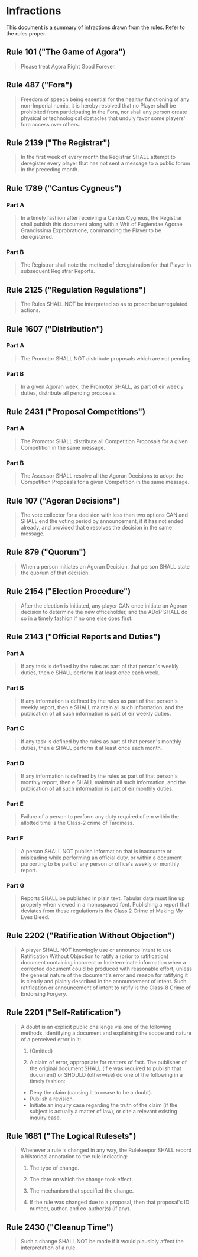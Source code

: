 # Infractions

This document is a summary of infractions drawn from the rules. Refer to the rules proper.

## Rule 101 ("The Game of Agora")

> Please treat Agora Right Good Forever.

## Rule 487 ("Fora")

> Freedom of speech being essential for the healthy functioning of any non-Imperial nomic, it is hereby resolved that no Player shall be prohibited from participating in the Fora, nor shall any person create physical or technological obstacles that unduly favor some players' fora access over others.

## Rule 2139 ("The Registrar")

> In the first week of every month the Registrar SHALL attempt to deregister every player that has not sent a message to a public forum in the preceding month.

## Rule 1789 ("Cantus Cygneus")

### Part A

> In a timely fashion after receiving a Cantus Cygneus, the Registrar shall publish this document along with a Writ of Fugiendae Agorae Grandissima Exprobratione, commanding the Player to be deregistered.

### Part B

> The Registrar shall note the method of deregistration for that Player in subsequent Registrar Reports.

## Rule 2125 ("Regulation Regulations")

> The Rules SHALL NOT be interpreted so as to proscribe unregulated actions.

## Rule 1607 ("Distribution")

### Part A

> The Promotor SHALL NOT distribute proposals which are not pending.

### Part B

> In a given Agoran week, the Promotor SHALL, as part of eir weekly duties, distribute all pending proposals.

## Rule 2431 ("Proposal Competitions")

### Part A

> The Promotor SHALL distribute all Competition Proposals for a given Competition in the same message.

### Part B

> The Assessor SHALL resolve all the Agoran Decisions to adopt the Competition Proposals for a given Competition in the same message.

## Rule 107 ("Agoran Decisions")

> The vote collector for a decision with less than two options CAN and SHALL end the voting period by announcement, if it has not ended already, and provided that e resolves the decision in the same message.

## Rule 879 ("Quorum")

> When a person initiates an Agoran Decision, that person SHALL state the quorum of that decision.

## Rule 2154 ("Election Procedure")

> After the election is initiated, any player CAN once initiate an Agoran decision to determine the new officeholder, and the ADoP SHALL do so in a timely fashion if no one else does first.

## Rule 2143 ("Official Reports and Duties")

### Part A

> If any task is defined by the rules as part of that person's weekly duties, then e SHALL perform it at least once each week.

### Part B

> If any information is defined by the rules as part of that person's weekly report, then e SHALL maintain all such information, and the publication of all such information is part of eir weekly duties.

### Part C

> If any task is defined by the rules as part of that person's monthly duties, then e SHALL perform it at least once each month.

### Part D

> If any information is defined by the rules as part of that person's monthly report, then e SHALL maintain all such information, and the publication of all such information is part of eir monthly duties.

### Part E

> Failure of a person to perform any duty required of em within the allotted time is the Class-2 crime of Tardiness.

### Part F

> A person SHALL NOT publish information that is inaccurate or misleading while performing an official duty, or within a document purporting to be part of any person or office's weekly or monthly report.

### Part G

> Reports SHALL be published in plain text. Tabular data must line up properly when viewed in a monospaced font. Publishing a report that deviates from these regulations is the Class 2 Crime of Making My Eyes Bleed.

## Rule 2202 ("Ratification Without Objection")

> A player SHALL NOT knowingly use or announce intent to use Ratification Without Objection to ratify a (prior to ratification) document containing incorrect or Indeterminate information when a corrected document could be produced with reasonable effort, unless the general nature of the document's error and reason for ratifying it is clearly and plainly described in the announcement of intent. Such ratification or announcement of intent to ratify is the Class-8 Crime of Endorsing Forgery.

## Rule 2201 ("Self-Ratification")

> A doubt is an explicit public challenge via one of the following methods, identifying a document and explaining the scope and nature of a perceived error in it:
>
> 1. (Omitted)
>
> 2. A claim of error, appropriate for matters of fact. The publisher of the original document SHALL (if e was required to publish that document) or SHOULD (otherwise) do one of the following in a timely fashion:
>
>   * Deny the claim (causing it to cease to be a doubt).
>   * Publish a revision.
>   * Initiate an inquiry case regarding the truth of the claim (if the subject is actually a matter of law), or cite a relevant existing inquiry case.

## Rule 1681 ("The Logical Rulesets")

> Whenever a rule is changed in any way, the Rulekeepor SHALL record a historical annotation to the rule indicating:
>
> 1. The type of change.
>
> 2. The date on which the change took effect.
>
> 3. The mechanism that specified the change.
>
> 4. If the rule was changed due to a proposal, then that proposal's ID number, author, and co-author(s) (if any).

## Rule 2430 ("Cleanup Time")

> Such a change SHALL NOT be made if it would plausibly affect the interpretation of a rule.
